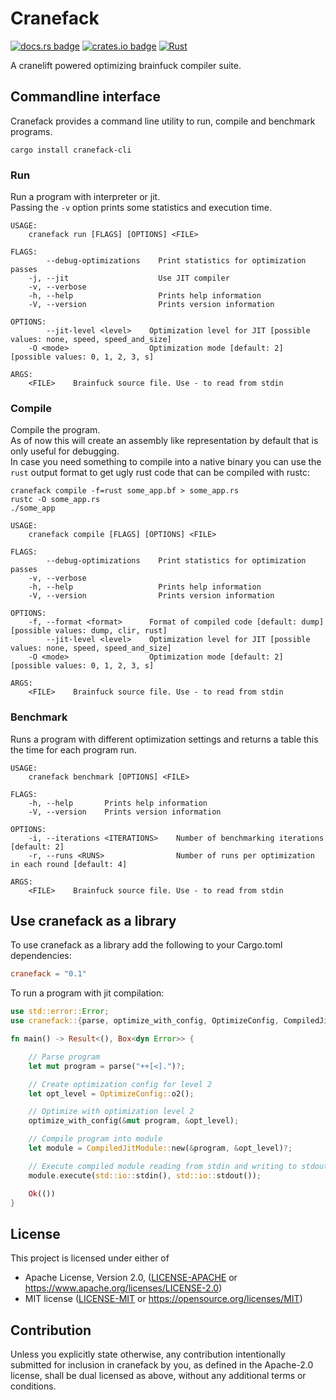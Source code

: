 # Cranefack

[![docs.rs badge](https://docs.rs/cranefack/badge.svg)](https://docs.rs/cranefack/)
[![crates.io badge](https://img.shields.io/crates/v/cranefack.svg)](https://crates.io/crates/cranefack/)
[![Rust](https://github.com/vstroebel/cranefack/actions/workflows/rust.yml/badge.svg)](https://github.com/vstroebel/cranefack/actions/workflows/rust.yml)

A cranelift powered optimizing brainfuck compiler suite.

## Commandline interface

Cranefack provides a command line utility to run, compile and benchmark programs.

```shell
cargo install cranefack-cli
```

### Run

Run a program with interpreter or jit.<br>
Passing the `-v` option prints some statistics and execution time.

```text
USAGE:
    cranefack run [FLAGS] [OPTIONS] <FILE>

FLAGS:
        --debug-optimizations    Print statistics for optimization passes
    -j, --jit                    Use JIT compiler
    -v, --verbose    
    -h, --help                   Prints help information
    -V, --version                Prints version information

OPTIONS:
        --jit-level <level>    Optimization level for JIT [possible values: none, speed, speed_and_size]
    -O <mode>                  Optimization mode [default: 2]  [possible values: 0, 1, 2, 3, s]

ARGS:
    <FILE>    Brainfuck source file. Use - to read from stdin
```

### Compile

Compile the program.<br>
As of now this will create an assembly like representation by default that is only useful for debugging.<br>
In case you need something to compile into a native binary you can use the `rust` output format to get ugly rust code
that can be compiled with rustc:

```shell
cranefack compile -f=rust some_app.bf > some_app.rs
rustc -O some_app.rs
./some_app
```

```text
USAGE:
    cranefack compile [FLAGS] [OPTIONS] <FILE>

FLAGS:
        --debug-optimizations    Print statistics for optimization passes
    -v, --verbose    
    -h, --help                   Prints help information
    -V, --version                Prints version information

OPTIONS:
    -f, --format <format>      Format of compiled code [default: dump]  [possible values: dump, clir, rust]
        --jit-level <level>    Optimization level for JIT [possible values: none, speed, speed_and_size]
    -O <mode>                  Optimization mode [default: 2]  [possible values: 0, 1, 2, 3, s]

ARGS:
    <FILE>    Brainfuck source file. Use - to read from stdin
```

### Benchmark

Runs a program with different optimization settings and returns a table this the time for each program run.

```text
USAGE:
    cranefack benchmark [OPTIONS] <FILE>

FLAGS:
    -h, --help       Prints help information
    -V, --version    Prints version information

OPTIONS:
    -i, --iterations <ITERATIONS>    Number of benchmarking iterations [default: 2]
    -r, --runs <RUNS>                Number of runs per optimization in each round [default: 4]

ARGS:
    <FILE>    Brainfuck source file. Use - to read from stdin
```

## Use cranefack as a library

To use cranefack as a library add the following to your Cargo.toml dependencies:

```toml
cranefack = "0.1"
```

To run a program with jit compilation:

```rust
use std::error::Error;
use cranefack::{parse, optimize_with_config, OptimizeConfig, CompiledJitModule};

fn main() -> Result<(), Box<dyn Error>> {

    // Parse program
    let mut program = parse("++[<].")?;

    // Create optimization config for level 2
    let opt_level = OptimizeConfig::o2();

    // Optimize with optimization level 2
    optimize_with_config(&mut program, &opt_level);

    // Compile program into module
    let module = CompiledJitModule::new(&program, &opt_level)?;

    // Execute compiled module reading from stdin and writing to stdout
    module.execute(std::io::stdin(), std::io::stdout());

    Ok(())
}
```

## License

This project is licensed under either of

* Apache License, Version 2.0, ([LICENSE-APACHE](LICENSE-APACHE) or https://www.apache.org/licenses/LICENSE-2.0)
* MIT license ([LICENSE-MIT](LICENSE-MIT) or https://opensource.org/licenses/MIT)

## Contribution

Unless you explicitly state otherwise, any contribution intentionally submitted for inclusion in cranefack by you, as
defined in the Apache-2.0 license, shall be dual licensed as above, without any additional terms or conditions.
